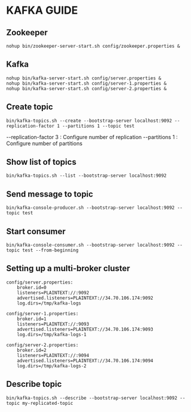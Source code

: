 # KAFKA GUIDE

## Zookeeper

    nohup bin/zookeeper-server-start.sh config/zookeeper.properties &

## Kafka

    nohup bin/kafka-server-start.sh config/server.properties &
    nohup bin/kafka-server-start.sh config/server-1.properties &
    nohup bin/kafka-server-start.sh config/server-2.properties &

## Create topic

    bin/kafka-topics.sh --create --bootstrap-server localhost:9092 --replication-factor 1 --partitions 1 --topic test

--replication-factor 3 : Configure number of replication
--partitions 1 : Configure number of partitions

## Show list of topics

    bin/kafka-topics.sh --list --bootstrap-server localhost:9092

## Send message to topic

    bin/kafka-console-producer.sh --bootstrap-server localhost:9092 --topic test

## Start consumer

    bin/kafka-console-consumer.sh --bootstrap-server localhost:9092 --topic test --from-beginning

## Setting up a multi-broker cluster

    config/server.properties:
        broker.id=0
        listeners=PLAINTEXT://:9092
        advertised.listeners=PLAINTEXT://34.70.106.174:9092
        log.dirs=/tmp/kafka-logs

    config/server-1.properties:
        broker.id=1
        listeners=PLAINTEXT://:9093
        advertised.listeners=PLAINTEXT://34.70.106.174:9093
        log.dirs=/tmp/kafka-logs-1
 
    config/server-2.properties:
        broker.id=2
        listeners=PLAINTEXT://:9094
        advertised.listeners=PLAINTEXT://34.70.106.174:9094
        log.dirs=/tmp/kafka-logs-2

## Describe topic

    bin/kafka-topics.sh --describe --bootstrap-server localhost:9092 --topic my-replicated-topic
